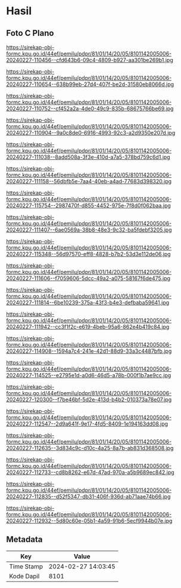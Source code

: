 # Hasil

## Foto C Plano

https://sirekap-obj-formc.kpu.go.id/44ef/pemilu/pdpr/81/01/14/20/05/8101142005006-20240227-110456--cfd643b6-09c4-4809-b927-aa301be269b1.jpg

https://sirekap-obj-formc.kpu.go.id/44ef/pemilu/pdpr/81/01/14/20/05/8101142005006-20240227-110654--638b99eb-27d4-407f-be2d-31580eb8066d.jpg

https://sirekap-obj-formc.kpu.go.id/44ef/pemilu/pdpr/81/01/14/20/05/8101142005006-20240227-110752--cf452a2a-4de0-49c9-835b-68675766be69.jpg

https://sirekap-obj-formc.kpu.go.id/44ef/pemilu/pdpr/81/01/14/20/05/8101142005006-20240227-110904--9a0c8de0-6916-4993-92c3-a2d9350e207d.jpg

https://sirekap-obj-formc.kpu.go.id/44ef/pemilu/pdpr/81/01/14/20/05/8101142005006-20240227-111038--8add508a-3f3e-410d-a7a5-378bd759c6d1.jpg

https://sirekap-obj-formc.kpu.go.id/44ef/pemilu/pdpr/81/01/14/20/05/8101142005006-20240227-111158--56dbfb5e-7aa4-40eb-a4ad-77683d398320.jpg

https://sirekap-obj-formc.kpu.go.id/44ef/pemilu/pdpr/81/01/14/20/05/8101142005006-20240227-115754--2987470f-d855-4452-975e-7f8d0f062baa.jpg

https://sirekap-obj-formc.kpu.go.id/44ef/pemilu/pdpr/81/01/14/20/05/8101142005006-20240227-111407--6ae0569a-38b8-48e3-9c32-ba5fdebf3205.jpg

https://sirekap-obj-formc.kpu.go.id/44ef/pemilu/pdpr/81/01/14/20/05/8101142005006-20240227-115348--56d97570-eff8-4828-b7b2-53d3e112de06.jpg

https://sirekap-obj-formc.kpu.go.id/44ef/pemilu/pdpr/81/01/14/20/05/8101142005006-20240227-111606--f7059606-5dcc-49a2-a075-58167f6de475.jpg

https://sirekap-obj-formc.kpu.go.id/44ef/pemilu/pdpr/81/01/14/20/05/8101142005006-20240227-111814--6be10239-375a-43f3-b4e3-defbaba59641.jpg

https://sirekap-obj-formc.kpu.go.id/44ef/pemilu/pdpr/81/01/14/20/05/8101142005006-20240227-111942--cc3f1f2c-e619-4beb-95a6-862e4b419c84.jpg

https://sirekap-obj-formc.kpu.go.id/44ef/pemilu/pdpr/81/01/14/20/05/8101142005006-20240227-114908--1594a7c4-241e-42d1-88d9-33a3c4487bfb.jpg

https://sirekap-obj-formc.kpu.go.id/44ef/pemilu/pdpr/81/01/14/20/05/8101142005006-20240227-114525--e2795e1d-a0d6-46d5-a78b-000f1b7ae9cc.jpg

https://sirekap-obj-formc.kpu.go.id/44ef/pemilu/pdpr/81/01/14/20/05/8101142005006-20240227-120300--f7be46bf-5d2e-413d-b4b2-010373a78e07.jpg

https://sirekap-obj-formc.kpu.go.id/44ef/pemilu/pdpr/81/01/14/20/05/8101142005006-20240227-112547--2d9a641f-9e17-4fd5-8409-1e194163dd08.jpg

https://sirekap-obj-formc.kpu.go.id/44ef/pemilu/pdpr/81/01/14/20/05/8101142005006-20240227-112635--3d834c9c-d10c-4a25-8a7b-ab831d368508.jpg

https://sirekap-obj-formc.kpu.go.id/44ef/pemilu/pdpr/81/01/14/20/05/8101142005006-20240227-112733--cd8b8262-e67d-47ad-970a-a5b9689ec842.jpg

https://sirekap-obj-formc.kpu.go.id/44ef/pemilu/pdpr/81/01/14/20/05/8101142005006-20240227-112835--d52f5347-db31-406f-936d-ab71aae74b66.jpg

https://sirekap-obj-formc.kpu.go.id/44ef/pemilu/pdpr/81/01/14/20/05/8101142005006-20240227-112932--5d80c60e-05b1-4a59-91b6-5ecf9944b07e.jpg


## Metadata

| Key        | Value               |
| ---------- | ------------------- |
| Time Stamp | 2024-02-27 14:03:45 |
| Kode Dapil | 8101                |



